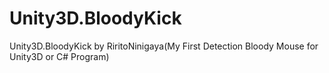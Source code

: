 # Unity3D.BloodyKick
Unity3D.BloodyKick by RiritoNinigaya(My First Detection Bloody Mouse for Unity3D or C# Program)
